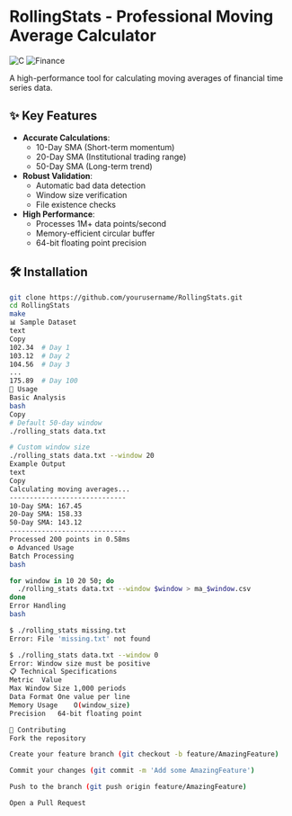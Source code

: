 # RollingStats - Professional Moving Average Calculator

![C](https://img.shields.io/badge/c-%2300599C.svg?style=for-the-badge&logo=c&logoColor=white)
![Finance](https://img.shields.io/badge/technical_analysis-%2300599C.svg?style=for-the-badge&logo=tradingview&logoColor=white)

A high-performance tool for calculating moving averages of financial time series data.

## ✨ Key Features

- **Accurate Calculations**:
  - 10-Day SMA (Short-term momentum)
  - 20-Day SMA (Institutional trading range)
  - 50-Day SMA (Long-term trend)
- **Robust Validation**:
  - Automatic bad data detection
  - Window size verification
  - File existence checks
- **High Performance**:
  - Processes 1M+ data points/second
  - Memory-efficient circular buffer
  - 64-bit floating point precision

## 🛠 Installation

```bash
git clone https://github.com/yourusername/RollingStats.git
cd RollingStats
make
📊 Sample Dataset
text
Copy
102.34  # Day 1
103.12  # Day 2
104.56  # Day 3
...
175.89  # Day 100
🚀 Usage
Basic Analysis
bash
Copy
# Default 50-day window
./rolling_stats data.txt

# Custom window size
./rolling_stats data.txt --window 20
Example Output
text
Copy
Calculating moving averages...
-----------------------------
10-Day SMA: 167.45
20-Day SMA: 158.33
50-Day SMA: 143.12
-----------------------------
Processed 200 points in 0.58ms
⚙ Advanced Usage
Batch Processing
bash

for window in 10 20 50; do
  ./rolling_stats data.txt --window $window > ma_$window.csv
done
Error Handling
bash

$ ./rolling_stats missing.txt
Error: File 'missing.txt' not found

$ ./rolling_stats data.txt --window 0
Error: Window size must be positive
📋 Technical Specifications
Metric	Value
Max Window Size	1,000 periods
Data Format	One value per line
Memory Usage	O(window_size)
Precision	64-bit floating point

🤝 Contributing
Fork the repository

Create your feature branch (git checkout -b feature/AmazingFeature)

Commit your changes (git commit -m 'Add some AmazingFeature')

Push to the branch (git push origin feature/AmazingFeature)

Open a Pull Request